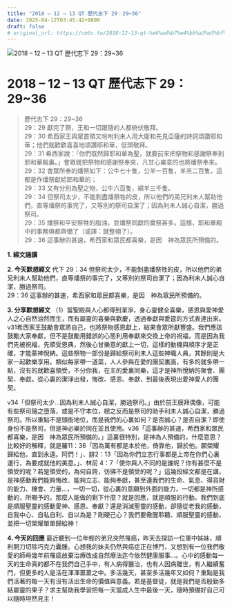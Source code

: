 ```yaml
---
title: "2018 – 12 – 13 QT 歷代志下 29：29~36"
date: 2025-04-12T03:45:42+0800
draft: false
# original_url: https://cmtc.tw/2018-12-13-qt-%e6%ad%b7%e4%bb%a3%e5%bf%97%e4%b8%8b-29%ef%bc%9a2936
---
```


![2018 – 12 – 13 QT 歷代志下 29：29\~36](/images/qt.jpg   "2018 – 12 – 13 QT 歷代志下 29：29\~36")

# 2018 – 12 – 13 QT 歷代志下 29：29\~36

> 歷代志下 29：29\~36  
> 29：29 獻完了祭，王和一切跟隨的人都俯伏敬拜。  
> 29：30 希西家王與眾首領又吩咐利未人用大衛和先見亞薩的詩詞頌讚耶和華；他們就歡歡喜喜地頌讚耶和華，低頭敬拜。  
> 29：31 希西家說：「你們既然歸耶和華為聖，就要前來把祭物和感謝祭奉到耶和華殿裏。」會眾就把祭物和感謝祭奉來，凡甘心樂意的也將燔祭奉來。  
> 29：32 會眾所奉的燔祭如下：公牛七十隻，公羊一百隻，羊羔二百隻，這都是作燔祭獻給耶和華的；  
> 29：33 又有分別為聖之物，公牛六百隻，綿羊三千隻。  
> 29：34 但祭司太少，不能剝盡燔祭牲的皮，所以他們的弟兄利未人幫助他們，直等燔祭的事完了，又等別的祭司自潔了；因為利未人誠心自潔，勝過祭司。  
> 29：35 燔祭和平安祭牲的脂油，並燔祭同獻的奠祭甚多。這樣，耶和華殿中的事務俱都齊備了（或譯：就整頓了）。  
> 29：36 這事辦的甚速，希西家和眾民都喜樂，是因　神為眾民所預備的。

**1. 經文誦讀**

**2.  今天默想經文**
代下 29：34 但祭司太少，不能剝盡燔祭牲的皮，所以他們的弟兄利未人幫助他們，直等燔祭的事完了，又等別的祭司自潔了；因為利未人誠心自潔，勝過祭司。  
29：36 這事辦的甚速，希西家和眾民都喜樂，是因　神為眾民所預備的。

**3. 分享默想經文**
（1）當聖殿與人心都得到潔淨，身心靈健全喜樂，感恩與愛神愛人之心自然油然而生，而有屬靈的喜樂與歡慶，透過奉獻與愛筵的方式表達出來。v31希西家王鼓勵會眾將自己，也將祭物感恩獻上，結果會眾所獻豐盛。我們應該鼓勵大家奉獻，但不是鼓勵用錯誤的心態利用奉獻來交換上帝的祝福，而是因為我們先被祝福，先領受恩典，然後心甘樂意的獻上一切，這樣的動機與順序才是正確，才能蒙神悅納。這些祭物一部份是歸給祭司利未人這些神職人員，其餘則是大家一起歡樂享用。類似每家帶一道菜，人人參與在愛的團契裏面，有多的就多帶一點，沒有的就歡喜領受，不分你我，在主的愛裏同樂，這才是神所悅納的聚會、團契、奉獻。從心裏的潔淨出發，悔改、感恩、奉獻，到最後表現出愛神愛人的團契。

v34「但祭司太少…因為利未人誠心自潔，勝過祭司。」由於前王膜拜偶像，可能有些祭司隨之墮落，或是不守本位，總之反而是祭司的助手利未人誠心自潔，勝過祭司。所以重點不是頭銜地位，而是我們的心裏如何？是否誠心？是否自潔？即使身份不是祭司，但是神必樂於同在並且使用。v36「這事辦的甚速，希西家和眾民都喜樂，是因　神為眾民所預備的。」這裏很特別，是神為人預備的，什麼意思？比較好的解釋，就是羅11：36「因為萬有都是本於他，倚靠他，歸於他。願榮耀歸給他，直到永遠。阿們！」、腓2：13「因為你們立志行事都是上帝在你們心裏運行，為要成就他的美意。」、林前 4：7「使你與人不同的是誰呢？你有甚麼不是領受的呢？若是領受的，為何自誇，彷彿不是領受的呢？」這幾段經文都是在講，是神感動我們能夠悔改、能夠立志、能夠奉獻，甚至連我們的生命、氣息、得貨財的能力、機會、力量…，一切一切，從心裏的意願到外面的能力，一切都是神所感動的，所賜予的。那麼人能做的剩下什麼？就是回應，就是順服的行動。我們到底是順服聖靈的感動愛神、感恩、奉獻？還是消滅聖靈的感動，卻隨從老我的感動，自我中心、自私自利、自以為是？剛硬己心？我們要儆醒聆聽、順服聖靈的感動，並把一切榮耀單單歸給神！

**4. 今天的回應**
最近聽到一位年輕的弟兄突然罹癌，昨天去探訪一位軍中姊妹，順利開刀切除巧克力囊腫。心想我的妹夫仍然與癌症正在博鬥，又想到有一位我們敬愛的師母幾年前罹癌放棄治療改成自然療法迄今依然健康服事…。心中的感動每一天的生命真的都不在我們自己手中，有人病得醫治，也有人因病離世，有人繼續奮鬥，但更多的人是活在渾渾噩噩之中。多活幾天，甚至多活幾年又如何？重點是我們活著的每一天有沒有活出生命的價值與意義。若是基督徒，就是我們是否殷勤多結屬靈的果子？求主幫助我學習把每一天當成人生中最後一天，隨時預備好自己可以隨時坦然見主！
